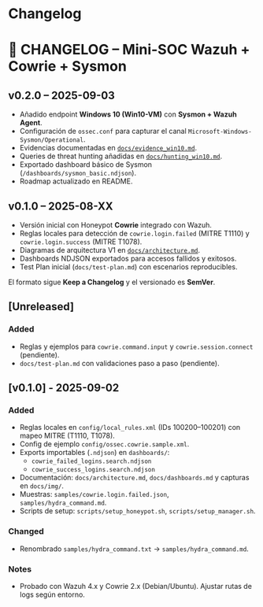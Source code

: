 # Changelog

# 📜 CHANGELOG – Mini-SOC Wazuh + Cowrie + Sysmon

## v0.2.0 – 2025-09-03
- Añadido endpoint **Windows 10 (Win10-VM)** con **Sysmon + Wazuh Agent**.
- Configuración de `ossec.conf` para capturar el canal `Microsoft-Windows-Sysmon/Operational`.
- Evidencias documentadas en [`docs/evidence_win10.md`](./docs/evidence_win10.md).
- Queries de threat hunting añadidas en [`docs/hunting_win10.md`](./docs/hunting_win10.md).
- Exportado dashboard básico de Sysmon (`/dashboards/sysmon_basic.ndjson`).
- Roadmap actualizado en README.

## v0.1.0 – 2025-08-XX
- Versión inicial con Honeypot **Cowrie** integrado con Wazuh.
- Reglas locales para detección de `cowrie.login.failed` (MITRE T1110) y `cowrie.login.success` (MITRE T1078).
- Diagramas de arquitectura V1 en [`docs/architecture.md`](./docs/architecture.md).
- Dashboards NDJSON exportados para accesos fallidos y exitosos.
- Test Plan inicial (`docs/test-plan.md`) con escenarios reproducibles.


El formato sigue **Keep a Changelog** y el versionado es **SemVer**.

## [Unreleased]
### Added
- Reglas y ejemplos para `cowrie.command.input` y `cowrie.session.connect` (pendiente).
- `docs/test-plan.md` con validaciones paso a paso (pendiente).

## [v0.1.0] - 2025-09-02
### Added
- Reglas locales en `config/local_rules.xml` (IDs 100200–100201) con mapeo MITRE (T1110, T1078).
- Config de ejemplo `config/ossec.cowrie.sample.xml`.
- Exports importables (`.ndjson`) en `dashboards/`:
  - `cowrie_failed_logins.search.ndjson`
  - `cowrie_success_logins.search.ndjson`
- Documentación: `docs/architecture.md`, `docs/dashboards.md` y capturas en `docs/img/`.
- Muestras: `samples/cowrie.login.failed.json`, `samples/hydra_command.md`.
- Scripts de setup: `scripts/setup_honeypot.sh`, `scripts/setup_manager.sh`.

### Changed
- Renombrado `samples/hydra_command.txt` → `samples/hydra_command.md`.

### Notes
- Probado con Wazuh 4.x y Cowrie 2.x (Debian/Ubuntu). Ajustar rutas de logs según entorno.
